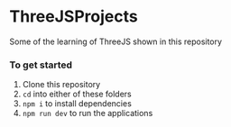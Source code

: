 # ThreeJSProjects

Some of the learning of ThreeJS shown in this repository

### To get started  

1) Clone this repository
2) ```cd``` into either of these folders
3) ```npm i``` to install dependencies
4) ```npm run dev``` to run the applications